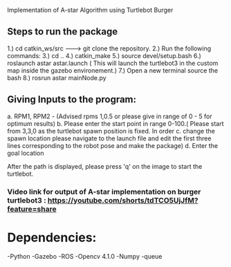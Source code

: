 Implementation of A-star Algorithm using Turtlebot Burger


## Steps to run the package
1.) cd catkin_ws/src ---> git clone the repository.
2.) Run the following commands:
3.) cd ..
4.) catkin_make
5.) source devel/setup.bash
6.) roslaunch astar astar.launch ( This will launch the turtlebot3 in the custom map inside the gazebo environement.)
7.) Open a new terminal source the bash
8.) rosrun astar mainNode.py


## Giving Inputs to the program:
a. RPM1, RPM2 - (Advised rpms 1,0.5 or please give in range of 0 - 5 for optimum results)
b. Please enter the start point in range 0-100.( Please start from 3,3,0 as the turtlebot spawn position is fixed. In order c. change the spawn location please navigate to the launch file and edit the first three lines corresponding to the robot pose and make the package)
d. Enter the goal location



After the path is displayed, please press 'q' on the image to start the turtlebot.

### Video link for output of A-star implementation on burger turtlebot3 : https://youtube.com/shorts/tdTCO5UjJfM?feature=share

# Dependencies:
-Python
-Gazebo
-ROS
-Opencv 4.1.0
-Numpy
-queue

